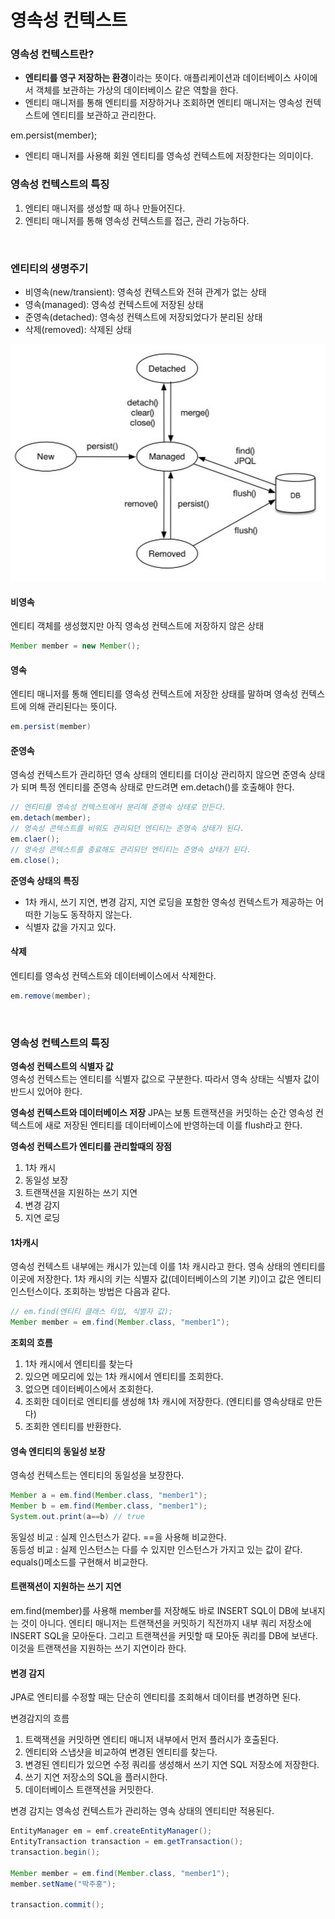 # 영속성 컨텍스트

### 영속성 컨텍스트란?
- **엔티티를 영구 저장하는 환경**이라는 뜻이다. 애플리케이션과 데이터베이스 사이에서 객체를 보관하는 가상의 데이터베이스 같은 역할을 한다.
- 엔티티 매니저를 통해 엔티티를 저장하거나 조회하면 엔티티 매니저는 영속성 컨텍스트에 엔티티를 보관하고 관리한다.

em.persist(member);
- 엔티티 매니저를 사용해 회원 엔티티를 영속성 컨텍스트에 저장한다는 의미이다.

### 영속성 컨텍스트의 특징
1. 엔티티 매니저를 생성할 때 하나 만들어진다.
2. 엔티티 매니저를 통해 영속성 컨텍스트를 접근, 관리 가능하다.

<br>

### 엔티티의 생명주기
- 비영속(new/transient): 영속성 컨텍스트와 전혀 관계가 없는 상태
- 영속(managed): 영속성 컨텍스트에 저장된 상태
- 준영속(detached): 영속성 컨텍스트에 저장되었다가 분리된 상태
- 삭제(removed): 삭제된 상태

![](./image/entitylife.png)

#### 비영속
엔티티 객체를 생성했지만 아직 영속성 컨텍스트에 저장하지 않은 상태
```java
Member member = new Member();
```

#### 영속
엔티티 매니저를 통해 엔티티를 영속성 컨텍스트에 저장한 상태를 말하며 영속성 컨텍스트에 의해 관리된다는 뜻이다.

```java
em.persist(member)
```

#### 준영속
영속성 컨텍스트가 관리하던 영속 상태의 엔티티를 더이상 관리하지 않으면 준영속 상태가 되며 특정 엔티티를 준영속 상태로 만드려면 em.detach()를 호출해야 한다.

```java
// 엔티티를 영속성 컨텍스트에서 분리해 준영속 상태로 만든다.
em.detach(member);
// 영속성 콘텍스트를 비워도 관리되던 엔티티는 준영속 상태가 된다.
em.claer();
// 영속성 콘텍스트를 종료해도 관리되던 엔티티는 준영속 상태가 된다.
em.close();
```
**준영속 상태의 특징**
- 1차 캐시, 쓰기 지연, 변경 감지, 지연 로딩을 포함한 영속성 컨텍스트가 제공하는 어떠한 기능도 동작하지 않는다.
- 식별자 값을 가지고 있다.


#### 삭제
엔티티를 영속성 컨텍스트와 데이터베이스에서 삭제한다.
```java
em.remove(member);
```

<br>

### 영속성 컨텍스트의 특징

**영속성 컨텍스트의 식별자 값**  
영속성 컨텍스트는 엔티티를 식별자 값으로 구분한다. 따라서 영속 상태는 식별자 값이 반드시 있어야 한다.  
  
**영속성 컨텍스트와 데이터베이스 저장**
JPA는 보통 트랜잭션을 커밋하는 순간 영속성 컨텍스트에 새로 저장된 엔티티를 데이터베이스에 반영하는데 이를 flush라고 한다.  
  
**영속성 컨텍스트가 엔티티를 관리할때의 장점**
1. 1차 캐시
2. 동일성 보장
3. 트랜잭션을 지원하는 쓰기 지연
4. 변경 감지
5. 지연 로딩

#### 1차캐시
영속성 컨텍스트 내부에는 캐시가 있는데 이를 1차 캐시라고 한다. 영속 상태의 엔티티를 이곳에 저장한다. 1차 캐시의 키는 식별자 값(데이터베이스의 기본 키)이고 값은 엔티티 인스턴스이다. 조회하는 방법은 다음과 같다.

```java
// em.find(엔티티 클래스 타입, 식별자 값);
Member member = em.find(Member.class, "member1");
```

**조회의 흐름**
1. 1차 캐시에서 엔티티를 찾는다
2. 있으면 메모리에 있는 1차 캐시에서 엔티티를 조회한다.
3. 없으면 데이터베이스에서 조회한다.
4. 조회한 데이터로 엔티티를 생성해 1차 캐시에 저장한다. (엔티티를 영속상태로 만든다)
5. 조회한 엔티티를 반환한다.

#### 영속 엔티티의 동일성 보장

영속성 컨텍스트는 엔티티의 동일성을 보장한다.

```java
Member a = em.find(Member.class, "member1");
Member b = em.find(Member.class, "member1");
System.out.print(a==b) // true
```
동일성 비교 : 실제 인스턴스가 같다. ==을 사용해 비교한다.  
동등성 비교 : 실제 인스턴스는 다를 수 있지만 인스턴스가 가지고 있는 값이 같다. equals()메소드를 구현해서 비교한다.

#### 트랜잭션이 지원하는 쓰기 지연

em.find(member)를 사용해 member를 저장해도 바로 INSERT SQL이 DB에 보내지는 것이 아니다. 엔티티 매니저는 트랜잭션을 커밋하기 직전까지 내부 쿼리 저장소에 INSERT SQL을 모아둔다. 그리고 트랜잭션을 커밋할 때 모아둔 쿼리를 DB에 보낸다. 이것을 트랜잭션을 지원하는 쓰기 지연이라 한다.

#### 변경 감지
JPA로 엔티티를 수정할 때는 단순히 엔티티를 조회해서 데이터를 변경하면 된다.

변경감지의 흐름
1. 트랙잭션을 커밋하면 엔티티 매니저 내부에서 먼저 플러시가 호출된다.
2. 엔티티와 스냅샷을 비교하여 변경된 엔티티를 찾는다.
3. 변경된 엔티티가 있으면 수정 쿼리를 생성해서 쓰기 지연 SQL 저장소에 저장한다.
4. 쓰기 지연 저장소의 SQL을 플러시한다.
5. 데이터베이스 트랜잭션을 커밋한다.

변경 감지는 영속성 컨텍스트가 관리하는 영속 상태의 엔티티만 적용된다.

```java
EntityManager em = emf.createEntityManager();
EntityTransaction transaction = em.getTransaction();
transaction.begin();

Member member = em.find(Member.class, "member1");
member.setName("박주홍");

transaction.commit();
```